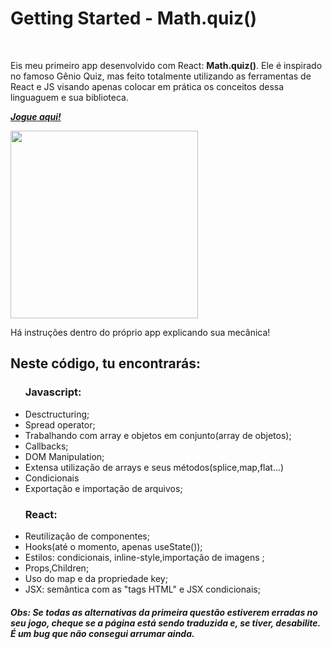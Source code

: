 
<h1>Getting Started - Math.quiz()</h1>
<br>
<p>Eis meu primeiro app desenvolvido com React: <strong>Math.quiz()</strong>. Ele é inspirado no famoso Gênio Quiz, mas feito totalmente utilizando as ferramentas de React e JS visando apenas colocar em prática os conceitos dessa linguaguem e sua biblioteca. </p>
<p><a href="https://machado001.github.io/Math.quiz/"><strong><em>Jogue aqui!</em></strong></a></p>

<img width="300px" src="https://user-images.githubusercontent.com/101916850/185784811-939cb213-6876-4706-85af-5741c9ebab5f.PNG">
<p>Há instruções dentro do próprio app explicando sua mecânica!</p>


<h2>Neste código, tu encontrarás:</h2>

<ul>
<h3>Javascript:</h3>
<li>Desctructuring;</li>
<li>Spread operator;</li>
<li>Trabalhando com array e objetos em conjunto(array de objetos);</li>
<li>Callbacks;</li>
<li>DOM Manipulation;</li>
<li>Extensa utilização de arrays e seus métodos(splice,map,flat...)</li>
<li>Condicionais</li>
<li>Exportação e importação de arquivos; </li>
</ul>

<ul>
<h3>React:</h3>
<li>Reutilização de componentes;</li>
<li>Hooks(até o momento, apenas useState());</li>
<li>Estilos: condicionais, inline-style,importação de imagens ;</li>
<li>Props,Children;</li>
<li>Uso do map e da propriedade key;</li>
<li>JSX: semântica com as "tags HTML" e JSX condicionais;</li>
</ul>
<h5>Obs: Se todas as alternativas da primeira questão estiverem erradas no seu jogo, cheque se a página está sendo traduzida e, se tiver, desabilite. É um bug que não consegui arrumar ainda.</h5>

